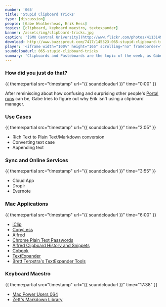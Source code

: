 ```yaml
---
number: '065'
title: 'Stupid Clipboard Tricks'
type: [discussion]
people: [Gabe Weatherhead, Erik Hess]
topics: [clipboard, keyboard maestro, textexpander]
banner: /assets/img/clipboard-tricks.jpg
caption: '[SMU Central University](http://www.flickr.com/photos/41131493@N06/8880203168/in/photolist-ewHn2b-8DwfYA)'
download: http://www.buzzsprout.com/7417/145323-065-stupid-clipboard-tricks.mp3
player: '<iframe width="100%" height="166" scrolling="no" frameborder="no" src="https://w.soundcloud.com/player/?url=https%3A//api.soundcloud.com/tracks/131210154%3Fsecret_token%3Ds-r4CnB&amp;color=ff5500&amp;auto_play=false&amp;show_artwork=true"></iframe>'
soundcloudurl: 065-stupid-clipboard-tricks
summary: 'Clipboards and Pasteboards are the topic of the week, as Gabe breaks down the tools and utilities he uses to get through the day on his Mac.'
---
```


### How did you just do that?

{{ theme:partial src="timestamp" url="{{ soundcloudurl }}" time="0:00" }}

After reminiscing about how confusing and surprising other people's [Portal runs](http://www.youtube.com/watch?v=3KEePDv5kgg) can be, Gabe tries to figure out why Erik isn't using a clipboard manager.

### Use Cases

{{ theme:partial src="timestamp" url="{{ soundcloudurl }}" time="2:05" }}

* Rich Text to Plain Text/Markdown conversion
* Converting text case
* Appending text

### Sync and Online Services

{{ theme:partial src="timestamp" url="{{ soundcloudurl }}" time="3:55" }}

* Cloud App
* Droplr
* Evernote

### Mac Applications

{{ theme:partial src="timestamp" url="{{ soundcloudurl }}" time="6:00" }}

* [iClip](http://www.irradiatedsoftware.com/iclip/)
* [CopyLess](http://www.maxbor.net/portfolio/copyless)
* [Alfred](http://www.alfredapp.com/)
* [Chrome Plain Text Passwords](http://www.theguardian.com/technology/2013/aug/07/google-chrome-password-security-flaw)
* [Alfred Clipboard History and Snippets](http://support.alfredapp.com/features:clipboard)
* [Cobook](https://cobook.co/)
* [TextExpander](http://smilesoftware.com/TextExpander/index.html)
* [Brett Terpstra's TextExpander Tools](http://brettterpstra.com/projects/te-tools/)

### Keyboard Maestro

{{ theme:partial src="timestamp" url="{{ soundcloudurl }}" time="17:38" }}

* [Mac Power Users 064](http://www.macpowerusers.com/2011/11/28/mpu-065-keyboard-maestro/)
* [Zett's Markdown Library](https://github.com/Zettt/km-markdown-library) 

